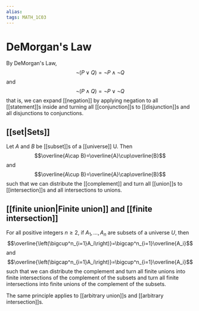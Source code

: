 ```yaml
---
alias:
tags: MATH_1C03
---
```

# DeMorgan's Law
By DeMorgan's Law, 
$$\neg (P \vee Q)=\neg P \wedge \neg Q$$
and
$$\neg (P \wedge Q) = \neg P \vee \neg Q$$
that is, we can expand [[negation]] by applying negation to all [[statement]]s inside and turning all [[conjunction]]s to [[disjunction]]s and all disjunctions to conjunctions. 

## [[set|Sets]]
Let $A$ and $B$ be [[subset]]s of a [[universe]] U. Then
$$\overline{A\cap B}=\overline{A}\cup\overline{B}$$
and
$$\overline{A\cup B}=\overline{A}\cap\overline{B}$$
such that we can distribute the [[complement]] and turn all [[union]]s to [[intersection]]s and all intersections to unions. 

## [[finite union|Finite union]] and [[finite intersection]]
For all positive integers $n\geq 2$, if $A_1,\dots,A_n$ are subsets of a universe $U$, then
$$\overline{\left(\bigcup^n_{i=1}A_i\right)}=\bigcap^n_{i=1}\overline{A_i}$$
and
$$\overline{\left(\bigcap^n_{i=1}A_i\right)}=\bigcup^n_{i=1}\overline{A_i}$$
such that we can distribute the complement and turn all finite unions into finite intersections of the complement of the subsets and turn all finite intersections into finite unions of the complement of the subsets. 

The same principle applies to [[arbitrary union]]s and [[arbitrary intersection]]s. 
